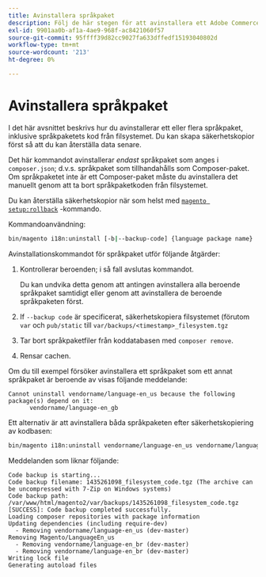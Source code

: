 ```yaml
---
title: Avinstallera språkpaket
description: Följ de här stegen för att avinstallera ett Adobe Commerce- eller Magento Open Source-språkpaket.
exl-id: 9901aa0b-af1a-4ae9-968f-ac8421060f57
source-git-commit: 95ffff39d82cc9027fa633dffedf15193040802d
workflow-type: tm+mt
source-wordcount: '213'
ht-degree: 0%

---
```


# Avinstallera språkpaket

I det här avsnittet beskrivs hur du avinstallerar ett eller flera språkpaket, inklusive språkpaketets kod från filsystemet. Du kan skapa säkerhetskopior först så att du kan återställa data senare.

Det här kommandot avinstallerar *endast* språkpaket som anges i `composer.json`; d.v.s. språkpaket som tillhandahålls som Composer-paket. Om språkpaketet inte är ett Composer-paket måste du avinstallera det manuellt genom att ta bort språkpaketkoden från filsystemet.

Du kan återställa säkerhetskopior när som helst med [`magento setup:rollback`](uninstall-modules.md#roll-back-the-file-system-database-or-media-files) -kommando.

Kommandoanvändning:

```bash
bin/magento i18n:uninstall [-b|--backup-code] {language package name} ... {language package name}
```

Avinstallationskommandot för språkpaket utför följande åtgärder:

1. Kontrollerar beroenden; i så fall avslutas kommandot.

   Du kan undvika detta genom att antingen avinstallera alla beroende språkpaket samtidigt eller genom att avinstallera de beroende språkpaketen först.

1. If `--backup code` är specificerat, säkerhetskopiera filsystemet (förutom `var` och `pub/static` till `var/backups/<timestamp>_filesystem.tgz`
1. Tar bort språkpaketfiler från koddatabasen med `composer remove`.
1. Rensar cachen.

Om du till exempel försöker avinstallera ett språkpaket som ett annat språkpaket är beroende av visas följande meddelande:

```terminal
Cannot uninstall vendorname/language-en_us because the following package(s) depend on it:
      vendorname/language-en_gb
```

Ett alternativ är att avinstallera båda språkpaketen efter säkerhetskopiering av kodbasen:

```bash
bin/magento i18n:uninstall vendorname/language-en_us vendorname/language-en_gb --backup-code
```

Meddelanden som liknar följande:

```terminal
Code backup is starting...
Code backup filename: 1435261098_filesystem_code.tgz (The archive can be uncompressed with 7-Zip on Windows systems)
Code backup path: /var/www/html/magento2/var/backups/1435261098_filesystem_code.tgz
[SUCCESS]: Code backup completed successfully.
Loading composer repositories with package information
Updating dependencies (including require-dev)
  - Removing vendorname/language-en_us (dev-master)
Removing Magento/LanguageEn_us
  - Removing vendorname/language-en_br (dev-master)
  - Removing vendorname/language-en_br (dev-master)
Writing lock file
Generating autoload files
```
